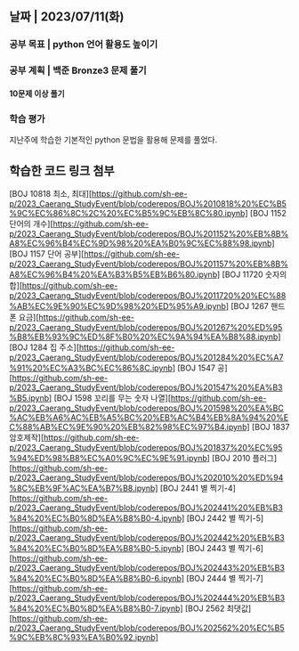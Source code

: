 ## 날짜 | 2023/07/11(화)
### 공부 목표 | python 언어 활용도 높이기
### 공부 계획 | 백준 Bronze3 문제 풀기
#### 10문제 이상 풀기
### 학습 평가
지난주에 학습한 기본적인 python  문법을 활용해 문제를 풀었다.
## 학습한 코드 링크 첨부

[BOJ 10818 최소, 최대][https://github.com/sh-ee-p/2023_Caerang_StudyEvent/blob/coderepos/BOJ%2010818%20%EC%B5%9C%EC%86%8C%2C%20%EC%B5%9C%EB%8C%80.ipynb]
[BOJ 1152 단어의 개수][https://github.com/sh-ee-p/2023_Caerang_StudyEvent/blob/coderepos/BOJ%201152%20%EB%8B%A8%EC%96%B4%EC%9D%98%20%EA%B0%9C%EC%88%98.ipynb]
[BOJ 1157 단어 공부][https://github.com/sh-ee-p/2023_Caerang_StudyEvent/blob/coderepos/BOJ%201157%20%EB%8B%A8%EC%96%B4%20%EA%B3%B5%EB%B6%80.ipynb]
[BOJ 11720 숫자의 합][https://github.com/sh-ee-p/2023_Caerang_StudyEvent/blob/coderepos/BOJ%2011720%20%EC%88%AB%EC%9E%90%EC%9D%98%20%ED%95%A9.ipynb]
[BOJ 1267 핸드폰 요금][https://github.com/sh-ee-p/2023_Caerang_StudyEvent/blob/coderepos/BOJ%201267%20%ED%95%B8%EB%93%9C%ED%8F%B0%20%EC%9A%94%EA%B8%88.ipynb]
[BOJ 1284 집 주소][https://github.com/sh-ee-p/2023_Caerang_StudyEvent/blob/coderepos/BOJ%201284%20%EC%A7%91%20%EC%A3%BC%EC%86%8C.ipynb]
[BOJ 1547 공][https://github.com/sh-ee-p/2023_Caerang_StudyEvent/blob/coderepos/BOJ%201547%20%EA%B3%B5.ipynb]
[BOJ 1598 꼬리를 무는 숫자 나열][https://github.com/sh-ee-p/2023_Caerang_StudyEvent/blob/coderepos/BOJ%201598%20%EA%BC%AC%EB%A6%AC%EB%A5%BC%20%EB%AC%B4%EB%8A%94%20%EC%88%AB%EC%9E%90%20%EB%82%98%EC%97%B4.ipynb]
[BOJ 1837 암호제작][https://github.com/sh-ee-p/2023_Caerang_StudyEvent/blob/coderepos/BOJ%201837%20%EC%95%94%ED%98%B8%EC%A0%9C%EC%9E%91.ipynb]
[BOJ 2010 플러그][https://github.com/sh-ee-p/2023_Caerang_StudyEvent/blob/coderepos/BOJ%202010%20%ED%94%8C%EB%9F%AC%EA%B7%B8.ipynb]
[BOJ 2441 별 찍기-4][https://github.com/sh-ee-p/2023_Caerang_StudyEvent/blob/coderepos/BOJ%202441%20%EB%B3%84%20%EC%B0%8D%EA%B8%B0-4.ipynb]
[BOJ 2442 별 찍기-5][https://github.com/sh-ee-p/2023_Caerang_StudyEvent/blob/coderepos/BOJ%202442%20%EB%B3%84%20%EC%B0%8D%EA%B8%B0-5.ipynb]
[BOJ 2443 별 찍기-6][https://github.com/sh-ee-p/2023_Caerang_StudyEvent/blob/coderepos/BOJ%202443%20%EB%B3%84%20%EC%B0%8D%EA%B8%B0-6.ipynb]
[BOJ 2444 별 찍기-7][https://github.com/sh-ee-p/2023_Caerang_StudyEvent/blob/coderepos/BOJ%202444%20%EB%B3%84%20%EC%B0%8D%EA%B8%B0-7.ipynb]
[BOJ 2562 최댓값][https://github.com/sh-ee-p/2023_Caerang_StudyEvent/blob/coderepos/BOJ%202562%20%EC%B5%9C%EB%8C%93%EA%B0%92.ipynb]

